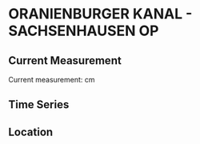 # ORANIENBURGER KANAL - SACHSENHAUSEN OP

## Current Measurement

Current measurement: <Value topic="rivers/pegel-online/OrK/SACHSENHAUSEN-OP/measurementValue"/> cm

## Time Series

<TimeSeries topic="rivers/pegel-online/OrK/SACHSENHAUSEN-OP/measurementValue" period="week" />

## Location

<WorldMap>
  <Marker lat="52.7764441996278" lon="13.242911458823418" labelTopic="rivers/pegel-online/OrK/SACHSENHAUSEN-OP/measurementValue" />
</WorldMap>
